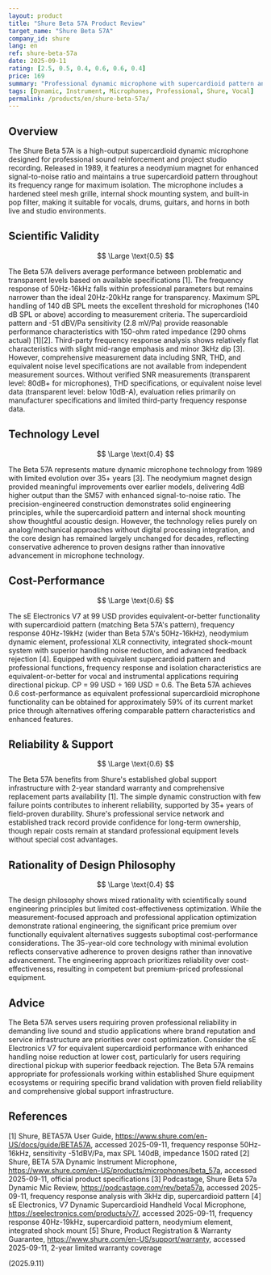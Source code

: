 ```yaml
---
layout: product
title: "Shure Beta 57A Product Review"
target_name: "Shure Beta 57A"
company_id: shure
lang: en
ref: shure-beta-57a
date: 2025-09-11
rating: [2.5, 0.5, 0.4, 0.6, 0.6, 0.4]
price: 169
summary: "Professional dynamic microphone with supercardioid pattern and neodymium magnet, offering reliable performance for vocal and instrument applications"
tags: [Dynamic, Instrument, Microphones, Professional, Shure, Vocal]
permalink: /products/en/shure-beta-57a/
---
```

## Overview

The Shure Beta 57A is a high-output supercardioid dynamic microphone designed for professional sound reinforcement and project studio recording. Released in 1989, it features a neodymium magnet for enhanced signal-to-noise ratio and maintains a true supercardioid pattern throughout its frequency range for maximum isolation. The microphone includes a hardened steel mesh grille, internal shock mounting system, and built-in pop filter, making it suitable for vocals, drums, guitars, and horns in both live and studio environments.

## Scientific Validity

$$ \Large \text{0.5} $$

The Beta 57A delivers average performance between problematic and transparent levels based on available specifications [1]. The frequency response of 50Hz-16kHz falls within professional parameters but remains narrower than the ideal 20Hz-20kHz range for transparency. Maximum SPL handling of 140 dB SPL meets the excellent threshold for microphones (140 dB SPL or above) according to measurement criteria. The supercardioid pattern and -51 dBV/Pa sensitivity (2.8 mV/Pa) provide reasonable performance characteristics with 150-ohm rated impedance (290 ohms actual) [1][2]. Third-party frequency response analysis shows relatively flat characteristics with slight mid-range emphasis and minor 3kHz dip [3]. However, comprehensive measurement data including SNR, THD, and equivalent noise level specifications are not available from independent measurement sources. Without verified SNR measurements (transparent level: 80dB+ for microphones), THD specifications, or equivalent noise level data (transparent level: below 10dB-A), evaluation relies primarily on manufacturer specifications and limited third-party frequency response data.

## Technology Level

$$ \Large \text{0.4} $$

The Beta 57A represents mature dynamic microphone technology from 1989 with limited evolution over 35+ years [3]. The neodymium magnet design provided meaningful improvements over earlier models, delivering 4dB higher output than the SM57 with enhanced signal-to-noise ratio. The precision-engineered construction demonstrates solid engineering principles, while the supercardioid pattern and internal shock mounting show thoughtful acoustic design. However, the technology relies purely on analog/mechanical approaches without digital processing integration, and the core design has remained largely unchanged for decades, reflecting conservative adherence to proven designs rather than innovative advancement in microphone technology.

## Cost-Performance

$$ \Large \text{0.6} $$

The sE Electronics V7 at 99 USD provides equivalent-or-better functionality with supercardioid pattern (matching Beta 57A's pattern), frequency response 40Hz-19kHz (wider than Beta 57A's 50Hz-16kHz), neodymium dynamic element, professional XLR connectivity, integrated shock-mount system with superior handling noise reduction, and advanced feedback rejection [4]. Equipped with equivalent supercardioid pattern and professional functions, frequency response and isolation characteristics are equivalent-or-better for vocal and instrumental applications requiring directional pickup. CP = 99 USD ÷ 169 USD = 0.6. The Beta 57A achieves 0.6 cost-performance as equivalent professional supercardioid microphone functionality can be obtained for approximately 59% of its current market price through alternatives offering comparable pattern characteristics and enhanced features.

## Reliability & Support

$$ \Large \text{0.6} $$

The Beta 57A benefits from Shure's established global support infrastructure with 2-year standard warranty and comprehensive replacement parts availability [1]. The simple dynamic construction with few failure points contributes to inherent reliability, supported by 35+ years of field-proven durability. Shure's professional service network and established track record provide confidence for long-term ownership, though repair costs remain at standard professional equipment levels without special cost advantages.

## Rationality of Design Philosophy

$$ \Large \text{0.4} $$

The design philosophy shows mixed rationality with scientifically sound engineering principles but limited cost-effectiveness optimization. While the measurement-focused approach and professional application optimization demonstrate rational engineering, the significant price premium over functionally equivalent alternatives suggests suboptimal cost-performance considerations. The 35-year-old core technology with minimal evolution reflects conservative adherence to proven designs rather than innovative advancement. The engineering approach prioritizes reliability over cost-effectiveness, resulting in competent but premium-priced professional equipment.

## Advice

The Beta 57A serves users requiring proven professional reliability in demanding live sound and studio applications where brand reputation and service infrastructure are priorities over cost optimization. Consider the sE Electronics V7 for equivalent supercardioid performance with enhanced handling noise reduction at lower cost, particularly for users requiring directional pickup with superior feedback rejection. The Beta 57A remains appropriate for professionals working within established Shure equipment ecosystems or requiring specific brand validation with proven field reliability and comprehensive global support infrastructure.

## References

[1] Shure, BETA57A User Guide, https://www.shure.com/en-US/docs/guide/BETA57A, accessed 2025-09-11, frequency response 50Hz-16kHz, sensitivity -51dBV/Pa, max SPL 140dB, impedance 150Ω rated
[2] Shure, BETA 57A Dynamic Instrument Microphone, https://www.shure.com/en-US/products/microphones/beta_57a, accessed 2025-09-11, official product specifications
[3] Podcastage, Shure Beta 57a Dynamic Mic Review, https://podcastage.com/rev/beta57a, accessed 2025-09-11, frequency response analysis with 3kHz dip, supercardioid pattern
[4] sE Electronics, V7 Dynamic Supercardioid Handheld Vocal Microphone, https://seelectronics.com/products/v7/, accessed 2025-09-11, frequency response 40Hz-19kHz, supercardioid pattern, neodymium element, integrated shock mount
[5] Shure, Product Registration & Warranty Guarantee, https://www.shure.com/en-US/support/warranty, accessed 2025-09-11, 2-year limited warranty coverage

(2025.9.11)
